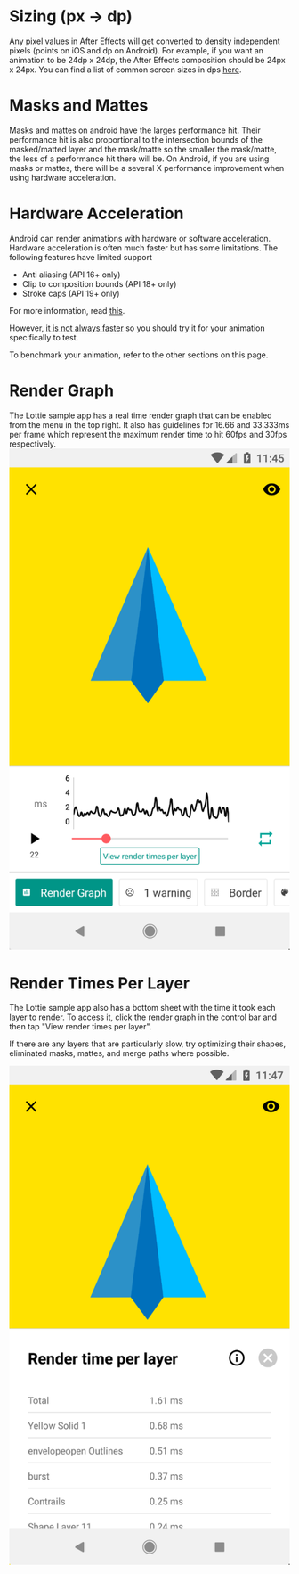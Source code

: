 # Sizing (px -> dp)
Any pixel values in After Effects will get converted to density independent pixels (points on iOS and dp on Android). For example, if you want an animation to be 24dp x 24dp, the After Effects composition should be 24px x 24px. You can find a list of common screen sizes in dps [here](https://material.io/devices/).

# Masks and Mattes
Masks and mattes on android have the larges performance hit. Their performance hit is also proportional to the intersection bounds of the masked/matted layer and the mask/matte so the smaller the mask/matte, the less of a performance hit there will be.
On Android, if you are using masks or mattes, there will be a several X performance improvement when using hardware acceleration.

# Hardware Acceleration
Android can render animations with hardware or software acceleration. Hardware acceleration is often much faster but has some limitations.
The following features have limited support
* Anti aliasing (API 16+ only)
* Clip to composition bounds (API 18+ only)
* Stroke caps (API 19+ only)

For more information, read [this](https://developer.android.com/guide/topics/graphics/hardware-accel.html).

However, [it is not always faster](http://blog.danlew.net/2015/10/20/using-hardware-layers-to-improve-animation-performance/) so you should try it for your animation specifically to test.

To benchmark your animation, refer to the other sections on this page.


# Render Graph
The Lottie sample app has a real time render graph that can be enabled from the menu in the top right. It also has guidelines for 16.66 and 33.333ms per frame which represent the maximum render time to hit 60fps and 30fps respectively.
![Render Graph](/images/render-graph.png)


# Render Times Per Layer
The Lottie sample app also has a bottom sheet with the time it took each layer to render. To access it, click the render graph in the control bar and then tap "View render times per layer".

If there are any layers that are particularly slow, try optimizing their shapes, eliminated masks, mattes, and merge paths where possible.

![Render times](/images/render-times-per-layer.png)